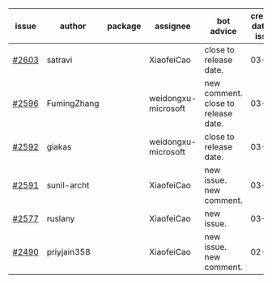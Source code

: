 | issue | author | package | assignee | bot advice | created date of issue | target release date | date from target |
| ------ | ------ | ------ | ------ | ------ | ------ | ------ | :-----: |
| [#2603](https://github.com/Azure/sdk-release-request/issues/2603) | satravi |  | XiaofeiCao | close to release date.  | 03-22 | 03-25 | 0 |
| [#2596](https://github.com/Azure/sdk-release-request/issues/2596) | FumingZhang |  | weidongxu-microsoft | new comment. close to release date.  | 03-22 | 03-24 | 0 |
| [#2592](https://github.com/Azure/sdk-release-request/issues/2592) | giakas |  | weidongxu-microsoft | close to release date.  | 03-21 | 03-24 | 0 |
| [#2591](https://github.com/Azure/sdk-release-request/issues/2591) | sunil-archt |  | XiaofeiCao | new issue. new comment. | 03-21 | 05-02 |  |
| [#2577](https://github.com/Azure/sdk-release-request/issues/2577) | ruslany |  | XiaofeiCao | new issue. | 03-17 | 03-31 |  |
| [#2490](https://github.com/Azure/sdk-release-request/issues/2490) | priyjain358 |  | XiaofeiCao | new issue. new comment. | 02-25 | fail to get. |  |
